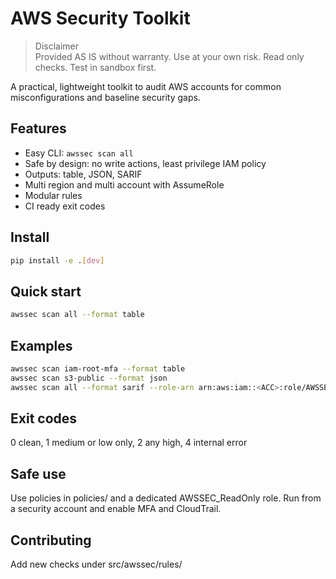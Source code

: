 # AWS Security Toolkit

> Disclaimer  
> Provided AS IS without warranty. Use at your own risk. Read only checks. Test in sandbox first.

A practical, lightweight toolkit to audit AWS accounts for common misconfigurations and baseline security gaps.

## Features
- Easy CLI: `awssec scan all`
- Safe by design: no write actions, least privilege IAM policy
- Outputs: table, JSON, SARIF
- Multi region and multi account with AssumeRole
- Modular rules
- CI ready exit codes

## Install
```bash
pip install -e .[dev]
```

## Quick start
```bash
awssec scan all --format table
```

## Examples
```bash
awssec scan iam-root-mfa --format table
awssec scan s3-public --format json
awssec scan all --format sarif --role-arn arn:aws:iam::<ACC>:role/AWSSEC_ReadOnly --external-id <ID>
```

## Exit codes
0 clean, 1 medium or low only, 2 any high, 4 internal error

## Safe use
Use policies in policies/ and a dedicated AWSSEC_ReadOnly role. Run from a security account and enable MFA and CloudTrail.

## Contributing
Add new checks under src/awssec/rules/
